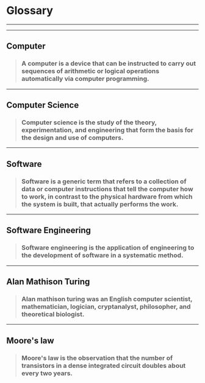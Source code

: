 # Glossary

***
***
## Computer
> ### A computer is a device that can be instructed to carry out sequences of arithmetic or logical operations automatically via computer programming.

***
## Computer Science
> ### Computer science is the study of the theory, experimentation, and engineering that form the basis for the design and use of computers.

***
## Software
> ### Software is a generic term that refers to a collection of data or computer instructions that tell the computer how to work, in contrast to the physical hardware from which the system is built, that actually performs the work.

***
## Software Engineering
> ### Software engineering is the application of engineering to the development of software in a systematic method.

***
## Alan Mathison Turing
> ### Alan mathison turing was an English computer scientist, mathematician, logician, cryptanalyst, philosopher, and theoretical biologist.

***
## Moore's law
> ### Moore's law is the observation that the number of transistors in a dense integrated circuit doubles about every two years.